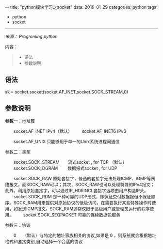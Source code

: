 --
title: "python模块学习之socket"
data: 2019-01-29
categories: python
tags:
- python
- socket
---


*来源： Programing python*


内容：

>- 语法
>- 参数说明



## 语法
sk = socket.socket(socket.AF_INET,socket.SOCK_STREAM,0)


<!-- more -->
## 参数说明
**参数一**：地址簇

　　socket.AF_INET IPv4（默认）
　　socket.AF_INET6 IPv6

　　socket.AF_UNIX 只能够用于单一的Unix系统进程间通信

参数二：类型

　　socket.SOCK_STREAM　　流式socket , for TCP （默认）
　　socket.SOCK_DGRAM　　 数据报式socket , for UDP

　　socket.SOCK_RAW 原始套接字，普通的套接字无法处理ICMP、IGMP等网络报文，而SOCK_RAW可以；其次，SOCK_RAW也可以处理特殊的IPv4报文；此外，利用原始套接字，可以通过IP_HDRINCL套接字选项由用户构造IP头。
　　socket.SOCK_RDM 是一种可靠的UDP形式，即保证交付数据报但不保证顺序。SOCK_RAM用来提供对原始协议的低级访问，在需要执行某些特殊操作时使用，如发送ICMP报文。SOCK_RAM通常仅限于高级用户或管理员运行的程序使用。
　　socket.SOCK_SEQPACKET 可靠的连续数据包服务

参数三：协议

　　0　　（默认）与特定的地址家族相关的协议,如果是 0 ，则系统就会根据地址格式和套接类别,自动选择一个合适的协议




